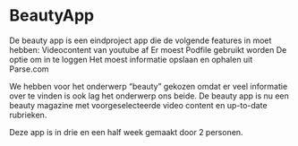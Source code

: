 # BeautyApp
De beauty app is een eindproject app die de volgende features in moet hebben: Videocontent van youtube af
Er moest Podfile gebruikt worden
De optie om in te loggen
Het moest informatie opslaan en ophalen uit Parse.com 

We hebben voor het onderwerp “beauty” gekozen omdat er veel informatie over te vinden is ook lag het onderwerp ons beide.
De beauty app is nu een beauty magazine met voorgeselecteerde video content en up-to-date rubrieken. 

Deze app is in drie en een half week gemaakt door 2 personen.